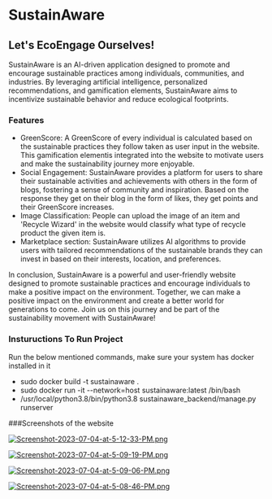 # SustainAware
## Let's EcoEngage Ourselves!

SustainAware is an AI-driven application designed to promote and encourage sustainable practices among individuals, communities, and industries. By leveraging artificial intelligence, personalized recommendations, and gamification elements, SustainAware aims to incentivize sustainable behavior and reduce ecological footprints.

### Features
- GreenScore: A GreenScore of every individual is calculated based on the sustainable practices they follow taken as user input in the website. This gamification elementis integrated into the website to motivate users and make the sustainability journey more enjoyable.
- Social Engagement: SustainAware provides a platform for users to share their sustainable activities and achievements with others in the form of blogs, fostering a sense of community and inspiration. Based on the response they get on their blog in the form of likes, they get points and their GreenScore increases. 
- Image Classification: People can upload the image of an item and 'Recycle Wizard' in the website would classify what type of recycle product the given item is.
- Marketplace section: SustainAware utilizes AI algorithms to provide users with tailored recommendations of the sustainable brands they can invest in based on their interests, location, and preferences.

In conclusion, SustainAware is a powerful and user-friendly website designed to promote sustainable practices and encourage individuals to make a positive impact on the environment. Together, we can make a positive impact on the environment and create a better world for generations to come. Join us on this journey and be part of the sustainability movement with SustainAware!

### Instuructions To Run Project

Run the below mentioned commands, make sure your system has docker installed in it

- sudo docker build -t sustainaware .
- sudo docker run -it --network=host sustainaware:latest /bin/bash
- /usr/local/python3.8/bin/python3.8 sustainaware_backend/manage.py runserver

###Screenshots of the website

[![Screenshot-2023-07-04-at-5-12-33-PM.png](https://i.postimg.cc/0ytdKxJ7/Screenshot-2023-07-04-at-5-12-33-PM.png)](https://postimg.cc/CRqf937K)

[![Screenshot-2023-07-04-at-5-09-19-PM.png](https://i.postimg.cc/KjdC2Bmv/Screenshot-2023-07-04-at-5-09-19-PM.png)](https://postimg.cc/RJLg133j)

[![Screenshot-2023-07-04-at-5-09-06-PM.png](https://i.postimg.cc/rmwBCqhc/Screenshot-2023-07-04-at-5-09-06-PM.png)](https://postimg.cc/JySYRCVd)

[![Screenshot-2023-07-04-at-5-08-46-PM.png](https://i.postimg.cc/G23C7FmW/Screenshot-2023-07-04-at-5-08-46-PM.png)](https://postimg.cc/mcnJhFMj)